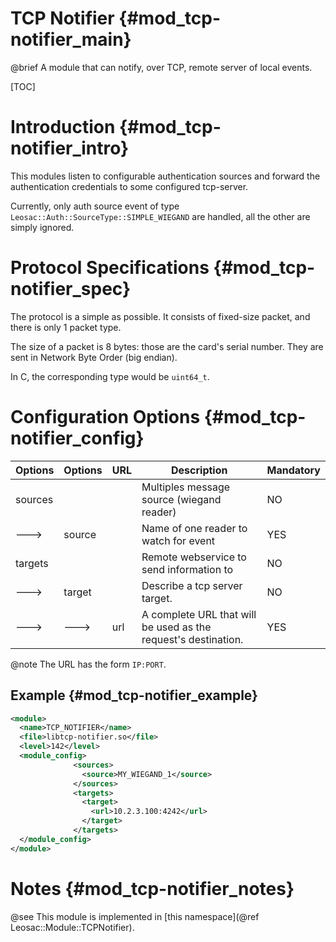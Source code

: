 TCP Notifier {#mod_tcp-notifier_main}
=====================================================

@brief A module that can notify, over TCP, remote server of local events.

[TOC]

Introduction {#mod_tcp-notifier_intro}
=======================================

This modules listen to configurable authentication sources and forward the
authentication credentials to some configured tcp-server.

Currently, only auth source event of type `Leosac::Auth::SourceType::SIMPLE_WIEGAND` are
handled, all the other are simply ignored.

Protocol Specifications {#mod_tcp-notifier_spec}
================================================

The protocol is a simple as possible.
It consists of fixed-size packet, and there is only 1 packet type.

The size of a packet is 8 bytes: those are the card's serial number.
They are sent in Network Byte Order (big endian).

In C, the corresponding type would be `uint64_t`.


Configuration Options {#mod_tcp-notifier_config}
====================================================

Options        | Options  | URL             | Description                                                    | Mandatory
---------------|----------|-----------------|----------------------------------------------------------------|-----------
sources        |          |                 | Multiples message source (wiegand reader)                      | NO
--->           | source   |                 | Name of one reader to watch for event                          | YES
targets        |          |                 | Remote webservice to send information to                       | NO
--->           | target   |                 | Describe a tcp server target.                           | NO
--->           | --->     | url             | A complete URL that will be used as the request's destination. | YES

@note The URL has the form `IP:PORT`.

Example {#mod_tcp-notifier_example}
----------------------------------

~~~~~~~~~~~~~~~~~~~~~~~~~~~~~~~~~~~~~~~~~~~~~~~~~~~.xml
<module>
  <name>TCP_NOTIFIER</name>
  <file>libtcp-notifier.so</file>
  <level>142</level>
  <module_config>
              <sources>
                <source>MY_WIEGAND_1</source>
              </sources>
              <targets>
                <target>
                  <url>10.2.3.100:4242</url>
                </target>
              </targets>
  </module_config>
</module>
~~~~~~~~~~~~~~~~~~~~~~~~~~~~~~~~~~~~~~~~~~~~~~~~~~~

Notes {#mod_tcp-notifier_notes}
==============================

@see This module is implemented in
[this namespace](@ref Leosac::Module::TCPNotifier).
